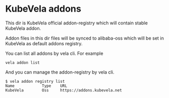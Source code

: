 # KubeVela addons

This dir is KubeVela official addon-registry which will contain stable KubeVela addon.

Addon files in this dir files will be synced to alibaba-oss which will be set in KubeVela as default addons registry.

You can list all addons by vela cli. For example

```shell
vela addon list
```

And you can manage the addon-registry by vela cli.

```shell
$ vela addon registry list 
Name            Type    URL                        
KubeVela        Oss     https://addons.kubevela.net

```

